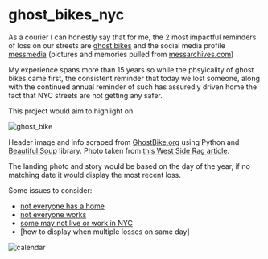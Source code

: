 # ghost_bikes_nyc
As a courier I can honestly say that for me, the 2 most impactful reminders of loss on our streets are [ghost bikes](http://ghostbikes.org/ghostbikes/New+York+City) and the social media profile [messmedia](https://www.instagram.com/messmedia/) (pictures and memories pulled from [messarchives.com](http://messarchives.com/memorial/))<br>

My experience spans more than 15 years so while the phsyicality of ghost bikes came first, the consistent reminder that today we lost someone, along with the continued annual reminder of such has assuredly driven home the fact that NYC streets are not getting any safer.<br>

This project would aim to highlight on 

![ghost_bike](https://user-images.githubusercontent.com/15967377/222936435-b8017d60-c448-41df-ae42-b8df76f56753.JPG)

Header image and info scraped from [GhostBike.org](http://ghostbikes.org/) using Python and [Beautiful Soup](https://beautiful-soup-4.readthedocs.io/en/latest/) library.
Photo taken from [this West Side Rag article](https://www.westsiderag.com/2023/02/28/deliverista-who-died-on-henry-hudson-bike-path-leaves-shattered-family-gofundme-started).

The landing photo and story would be based on the day of the year, if no matching date it would display the most recent loss.<br>

Some issues to consider:
 - [not everyone has a home](https://bronx.com/bicyclist-micheal-basurto-larino-22-dead-in-a-motor-vehicle-collision/)
 - [not everyone works](http://ghostbikes.org/new-york-city/zudi-daci)
 - [some may not live or work in NYC](http://ghostbikes.org/new-york-city/hern%C3%A1n-mendoza-diego-angelini-alejandro-pagnucco-ariel-erlij-and-hernan-ferruchi)
 - [how to display when multiple losses on same day]
 
 ![calendar](https://user-images.githubusercontent.com/15967377/222939422-e4af3233-c7f9-4889-b6b3-782790050aed.JPG)

 

